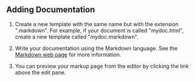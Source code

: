 Adding Documentation
--------------------

1. Create a new template with the same name but with the extension ".markdown".
For example, if your document is called "mydoc.html", create a new template called "mydoc.markdown".

2. Write your documentation using the Markdown language. See the [Markdown web page][mwp] for more information.

3. You can preview your markup page from the editor by clicking the link above the edit pane.

[mwp]: http://daringfireball.net/projects/markdown/
